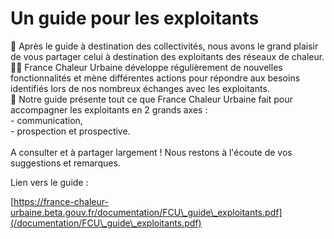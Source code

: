 # Un guide pour les exploitants

📢 Après le guide à destination des collectivités, nous avons le grand plaisir de vous partager celui à destination des exploitants des réseaux de chaleur.\
🤝🏼 France Chaleur Urbaine développe régulièrement de nouvelles fonctionnalités et mène différentes actions pour répondre aux besoins identifiés lors de nos nombreux échanges avec les exploitants.\
🚀 Notre guide présente tout ce que France Chaleur Urbaine fait pour accompagner les exploitants en 2 grands axes :\
\- communication,\
\- prospection et prospective.\
\
A consulter et à partager largement ! Nous restons à l'écoute de vos suggestions et remarques.

Lien vers le guide :&#x20;

[https://france-chaleur-urbaine.beta.gouv.fr/documentation/FCU\_guide\_exploitants.pdf](/documentation/FCU\_guide\_exploitants.pdf)
